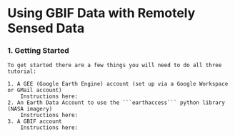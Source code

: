 # Using GBIF Data with Remotely Sensed Data

### 1. Getting Started

	To get started there are a few things you will need to do all three tutorial:

	1. A GEE (Google Earth Engine) account (set up via a Google Workspace or GMail account)
		Instructions here:
	2. An Earth Data Account to use the ```earthaccess``` python library (NASA imagery)
		Instructions here: 
	3. A GBIF account
		Instructions here:
